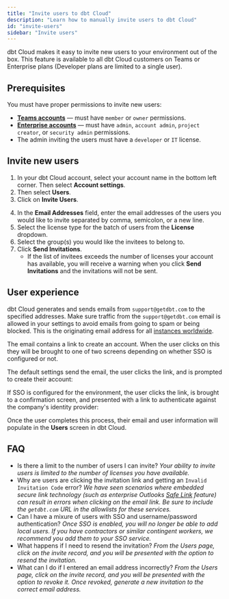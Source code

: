 ```yaml
---
title: "Invite users to dbt Cloud"
description: "Learn how to manually invite users to dbt Cloud"
id: "invite-users"
sidebar: "Invite users"
---
```


dbt Cloud makes it easy to invite new users to your environment out of the box. This feature is available to all dbt Cloud customers on Teams or Enterprise plans (Developer plans are limited to a single user).

## Prerequisites

You must have proper permissions to invite new users:

- [**Teams accounts**](/docs/cloud/manage-access/self-service-permissions) &mdash; must have `member` or `owner` permissions.
- [**Enterprise accounts**](/docs/cloud/manage-access/enterprise-permissions) &mdash; must have `admin`, `account admin`, `project creator`, or `security admin` permissions.
- The admin inviting the users must have a `developer` or `IT` license.

## Invite new users

1. In your dbt Cloud account, select your account name in the bottom left corner. Then select **Account settings**.
2. Then select **Users**.
3. Click on **Invite Users**.

<Lightbox src="/img/docs/dbt-cloud/access-control/invite-users.png" width="60%" title="The invite users pane"/>

4. In the **Email Addresses** field, enter the email addresses of the users you would like to invite separated by comma, semicolon, or a new line.
5. Select the license type for the batch of users from the **License** dropdown.
6. Select the group(s) you would like the invitees to belong to.
7. Click **Send Invitations**.
    - If the list of invitees exceeds the number of licenses your account has available, you will receive a warning when you click **Send Invitations** and the invitations will not be sent. 


## User experience

dbt Cloud generates and sends emails from `support@getdbt.com` to the specified addresses. Make sure traffic from the `support@getdbt.com` email is allowed in your settings to avoid emails from going to spam or being blocked. This is the originating email address for all [instances worldwide](/docs/cloud/about-cloud/access-regions-ip-addresses).


The email contains a link to create an account. When the user clicks on this they will be brought to one of two screens depending on whether SSO is configured or not.

<Lightbox src="/img/docs/dbt-cloud/access-control/email-invite.png" width="60%" title="Example or an email invitation"/>

<Tabs>

<TabItem value="Local user">

The default settings send the email, the user clicks the link, and is prompted to create their account:

<Lightbox src="/img/docs/dbt-cloud/access-control/default-user-invite.png" width="60%" title="Default user invitation"/>

</TabItem>

<TabItem value="SSO user">

If SSO is configured for the environment, the user clicks the link, is brought to a confirmation screen, and presented with a link to authenticate against the company's identity provider:

<Lightbox src="/img/docs/dbt-cloud/access-control/sso-user-invite.png" width="60%" title="User invitation with SSO configured"/>

</TabItem>

</Tabs>


Once the user completes this process, their email and user information will populate in the **Users** screen in dbt Cloud.

## FAQ

* Is there a limit to the number of users I can invite? _Your ability to invite users is limited to the number of licenses you have available._
* Why are users are clicking the invitation link and getting an `Invalid Invitation Code` error? _We have seen scenarios where embedded secure link technology (such as enterprise Outlooks [Safe Link](https://learn.microsoft.com/en-us/microsoft-365/security/office-365-security/safe-links-about?view=o365-worldwide) feature) can result in errors when clicking on the email link. Be sure to include the `getdbt.com` URL in the allowlists for these services._
* Can I have a mixure of users with SSO and username/password authentication? _Once SSO is enabled, you will no longer be able to add local users. If you have contractors or similar contingent workers, we recommend you add them to your SSO service._
* What happens if I need to resend the invitation? _From the Users page, click on the invite record, and you will be presented with the option to resend the invitation._
* What can I do if I entered an email address incorrectly? _From the Users page, click on the invite record, and you will be presented with the option to revoke it. Once revoked, generate a new invitation to the correct email address._

<Lightbox src="/img/docs/dbt-cloud/access-control/resend-invite.png" width="60%" title="Resend or revoke the users invitation"/>
